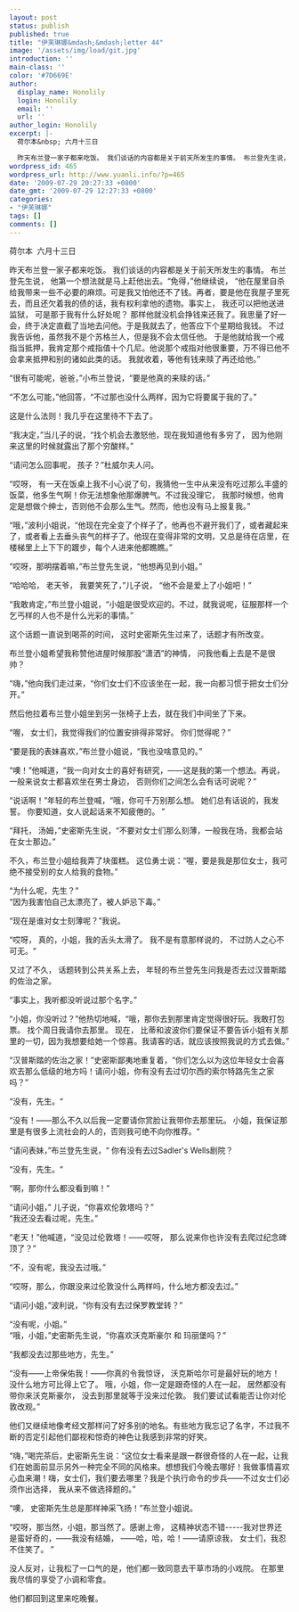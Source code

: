 ```yaml
---
layout: post
status: publish
published: true
title: "伊芙琳娜&mdash;&mdash;letter 44"
image: '/assets/img/load/git.jpg'
introduction: ''
main-class: ''
color: '#7D669E'
author:
  display_name: Honolily
  login: Honolily
  email: ''
  url: ''
author_login: Honolily
excerpt: |-
  荷尔本&nbsp; 六月十三日

  昨天布兰登一家子都来吃饭。 我们谈话的内容都是关于前天所发生的事情。 布兰登先生说， 他第一个想法就是马上赶他出去。&ldquo;免得，&rdquo;他继续说， &ldquo;他在屋里自杀给我带来一些不必要的麻烦。可是我又怕他还不了钱。再者，要是他在我屋子里死去，而且还欠着我的债的话，我有权利拿他的遗物。事实上， 我还可以把他送进监狱， 可是那于我有什么好处呢？ 那样他就没机会挣钱来还我了。我思量了好一会，终于决定直截了当地去问他。于是我就去了，他答应下个星期给我钱。 不过我告诉他，虽然我不是个苏格兰人，但是我不会太信任他。 于是他就给我一个戒指当抵押，我肯定那个戒指值十个几尼。他说那个戒指对他很重要，万不得已他不会拿来抵押和别的诸如此类的话。 我就收着，等他有钱来赎了再还给他。&rdquo;
wordpress_id: 465
wordpress_url: http://www.yuanli.info/?p=465
date: '2009-07-29 20:27:33 +0800'
date_gmt: '2009-07-29 12:27:33 +0800'
categories:
- "伊芙琳娜"
tags: []
comments: []
---
```

<p>荷尔本&nbsp; 六月十三日</p>
<p>昨天布兰登一家子都来吃饭。 我们谈话的内容都是关于前天所发生的事情。 布兰登先生说， 他第一个想法就是马上赶他出去。&ldquo;免得，&rdquo;他继续说， &ldquo;他在屋里自杀给我带来一些不必要的麻烦。可是我又怕他还不了钱。再者，要是他在我屋子里死去，而且还欠着我的债的话，我有权利拿他的遗物。事实上， 我还可以把他送进监狱， 可是那于我有什么好处呢？ 那样他就没机会挣钱来还我了。我思量了好一会，终于决定直截了当地去问他。于是我就去了，他答应下个星期给我钱。 不过我告诉他，虽然我不是个苏格兰人，但是我不会太信任他。 于是他就给我一个戒指当抵押，我肯定那个戒指值十个几尼。他说那个戒指对他很重要，万不得已他不会拿来抵押和别的诸如此类的话。 我就收着，等他有钱来赎了再还给他。&rdquo;<a id="more"></a><a id="more-465"></a></p>
<p>&ldquo;很有可能呢，爸爸，&rdquo;小布兰登说，&ldquo;要是他真的来赎的话。&rdquo;</p>
<p>&ldquo;不怎么可能，&rdquo;他回答，&ldquo;不过那也没什么两样，因为它将要属于我的了。&rdquo;</p>
<p>这是什么法则！我几乎在这里待不下去了。</p>
<p>&ldquo;我决定，&rdquo;当儿子的说，&ldquo;找个机会去激怒他，现在我知道他有多穷了， 因为他刚来这里的时候就露出了那个穷酸样。&rdquo;</p>
<p>&ldquo;请问怎么回事呢， 孩子？&rdquo;杜威尔夫人问。</p>
<p>&ldquo;哎呀， 有一天在饭桌上我不小心说了句，我猜他一生中从来没有吃过那么丰盛的饭菜，他多生气啊！你无法想象他那爆脾气。不过我没理它， 我那时候想，他肯定是想做个绅士，否则他不会那么生气。然而，他也没有马上报复我。&rdquo;</p>
<p>&ldquo;哦，&rdquo;波利小姐说，&ldquo;他现在完全变了个样子了，他再也不避开我们了，或者藏起来了，或者看上去垂头丧气的样子了。他现在变得非常的文明，又总是待在店里，在楼梯里上上下下的踱步，每个人进来他都瞧瞧。&rdquo;</p>
<p>&ldquo;哎呀，那明摆着嘛，&rdquo;布兰登先生说，&ldquo;他想再见到小姐。&rdquo;</p>
<p>&ldquo;哈哈哈， 老天爷， 我要笑死了，&rdquo;儿子说， &ldquo;他不会是爱上了小姐吧！&rdquo;</p>
<p>&ldquo;我敢肯定，&rdquo;布兰登小姐说，&ldquo;小姐是很受欢迎的。不过，就我说呢，征服那样一个乞丐样的人也不是什么光彩的事情。&rdquo;</p>
<p>这个话题一直说到喝茶的时间， 这时史密斯先生过来了，话题才有所改变。</p>
<p>布兰登小姐希望我称赞他进屋时候那股&ldquo;潇洒&rdquo;的神情， 问我他看上去是不是很帅？</p>
<p>&ldquo;嗨，&rdquo;他向我们走过来，&ldquo;你们女士们不应该坐在一起，我一向都习惯于把女士们分开。&rdquo;</p>
<p>然后他拉着布兰登小姐坐到另一张椅子上去，就在我们中间坐了下来。</p>
<p>&ldquo;喔， 女士们，我觉得我们的位置安排得非常好。 你们觉得呢？&rdquo;</p>
<p>&ldquo;要是我的表妹喜欢，&rdquo;布兰登小姐说，&ldquo;我也没啥意见的。&rdquo;</p>
<p>&ldquo;噢！&rdquo;他喊道，&ldquo;我一向对女士的喜好有研究，&mdash;&mdash;这是我的第一个想法。再说，一般来说女士都喜欢坐在男士身边， 否则你们之间怎么会有话可说呢？&rdquo;</p>
<p>&ldquo;说话啊！&rdquo;年轻的布兰登喊，&ldquo;哦，你可千万别那么想。 她们总有话说的，我发誓。 你要知道，女人说起话来不知疲倦的。 &rdquo;</p>
<p>&ldquo;拜托， 汤姆，&rdquo;史密斯先生说，&ldquo;不要对女士们那么刻薄，一般我在场，我都会站在女士那边。&rdquo;</p>
<p>不久，布兰登小姐给我弄了块蛋糕。 这位勇士说：&ldquo;喔，要是我是那位女士，我可绝不接受别的女人给我的食物。&rdquo;</p>
<p>&ldquo;为什么呢，先生？&rdquo;<br />
&ldquo;因为我害怕自己太漂亮了，被人妒忌下毒。&rdquo;</p>
<p>&ldquo;现在是谁对女士刻薄呢？&rdquo;我说。</p>
<p>&ldquo;哎呀， 真的，小姐，我的舌头太滑了。 我不是有意那样说的， 不过防人之心不可无。&ldquo;</p>
<p>又过了不久， 话题转到公共关系上去， 年轻的布兰登先生问我是否去过汉普斯踏的佐治之家。</p>
<p>&ldquo;事实上，我听都没听说过那个名字。&rdquo;</p>
<p>&ldquo;小姐，你没听过？&rdquo;他热切地喊，&ldquo;哦，那你去到那里肯定觉得很好玩。我敢打包票。 找个周日我请你去那里。 现在， 比蒂和波波你们要保证不要告诉小姐有关那里的一切，因为我想要给她一个惊喜。我请客的话，就应该按照我说的方式去做。&rdquo;</p>
<p>&ldquo;汉普斯踏的佐治之家！&rdquo;史密斯鄙夷地重复着，&ldquo;你们怎么以为这位年轻女士会喜欢去那么低级的地方吗！请问小姐，你有没有去过切尔西的索尔特路先生之家吗？&rdquo;</p>
<p>&ldquo;没有，先生。&ldquo;</p>
<p>&ldquo;没有！&mdash;&mdash;那么不久以后我一定要请你赏脸让我带你去那里玩。 小姐，我保证那里是有很多上流社会的人的，否则我可绝不向你推荐。&ldquo;</p>
<p>&ldquo;请问表妹，&rdquo;布兰登先生说，&ldquo; 你有没有去过Sadler's Wells剧院？</p>
<p>&ldquo;没有，先生。&ldquo;</p>
<p>&ldquo;啊，那你什么都没看到嘛！&rdquo;</p>
<p>&ldquo;请问小姐，&rdquo; 儿子说，&ldquo;你喜欢伦敦塔吗？&rdquo;<br />
&ldquo;我还没去看过呢，先生。&rdquo;</p>
<p>&ldquo;老天！&rdquo;他喊道，&ldquo;没见过伦敦塔！&mdash;&mdash;哎呀， 那么说来你也许没有去爬过纪念碑顶了？&rdquo;</p>
<p>&ldquo;不，没有呢，我没去过哦。&rdquo;</p>
<p>&ldquo;哎呀，那么，你跟没来过伦敦没什么两样吗，什么地方都没去过。&rdquo;</p>
<p>&ldquo;请问小姐，&rdquo;波利说，&ldquo;你有没有去过保罗教堂转？&rdquo;</p>
<p>&ldquo;没有呢，小姐。&rdquo;<br />
&ldquo;哦，小姐，&rdquo;史密斯先生说，&ldquo;你喜欢沃克斯豪尔 和 玛丽堡吗？&rdquo;</p>
<p>&ldquo;我都没去过那些地方，先生。&rdquo;</p>
<p>&ldquo;没有&mdash;&mdash;上帝保佑我！&mdash;&mdash;你真的令我惊讶， 沃克斯哈尔可是最好玩的地方！ 没什么地方可比得上它了。 哦，小姐，你一定是跟奇怪的人在一起， 居然都没有带你来沃克斯豪尔， 没去到那里就等于没来过伦敦。 我们要试试看能否让你对伦敦改观。&rdquo;</p>
<p>他们又继续地像考经文那样问了好多别的地名。有些地方我忘记了名字，不过我不断的否定引起他们鄙视和惊奇的神色让我感到非常的好笑。</p>
<p>&ldquo;嗨，&rdquo;喝完茶后，史密斯先生说：&ldquo;这位女士看来是跟一群很奇怪的人在一起，让我们在她面前显示另外一种完全不同的风格来。想想我们今晚去哪好！我做事情喜欢心血来潮！嗨，女士们，我们要去哪里？我是个执行命令的步兵&mdash;&mdash;不过女士们必须作出选择， 我从来不做选择题的。&rdquo;</p>
<p>&ldquo;噢， 史密斯先生总是那样神采飞扬！&rdquo;布兰登小姐说。</p>
<p>&ldquo;哎呀，那当然，小姐，那当然了。感谢上帝， 这精神状态不错-----我对世界还是蛮好奇的，&mdash;&mdash;我没有结婚， &mdash;&mdash;哈，哈，哈！&mdash;&mdash;请原谅我， 女士们，我忍不住笑了。 &rdquo;</p>
<p>没人反对，让我松了一口气的是，他们都一致同意去干草市场的小戏院。 在那里我尽情的享受了小调和零食。</p>
<p>他们都回到这里来吃晚餐。</p>
